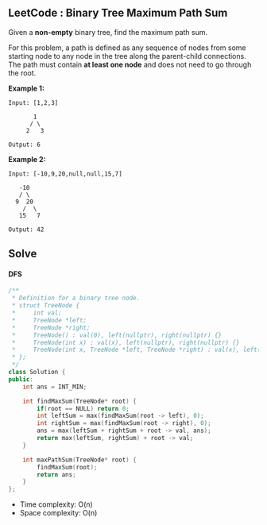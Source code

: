 ## LeetCode : Binary Tree Maximum Path Sum

Given a **non-empty** binary tree, find the maximum path sum.

For this problem, a path is defined as any sequence of nodes from some starting node to any node in the tree along the parent-child connections. The path must contain **at least one node** and does not need to go through the root.

**Example 1:**

```
Input: [1,2,3]

       1
      / \
     2   3

Output: 6
```

**Example 2:**

```
Input: [-10,9,20,null,null,15,7]

   -10
   / \
  9  20
    /  \
   15   7

Output: 42
```

## Solve

#### DFS

```c++
/**
 * Definition for a binary tree node.
 * struct TreeNode {
 *     int val;
 *     TreeNode *left;
 *     TreeNode *right;
 *     TreeNode() : val(0), left(nullptr), right(nullptr) {}
 *     TreeNode(int x) : val(x), left(nullptr), right(nullptr) {}
 *     TreeNode(int x, TreeNode *left, TreeNode *right) : val(x), left(left), right(right) {}
 * };
 */
class Solution {
public:
    int ans = INT_MIN;

    int findMaxSum(TreeNode* root) {
        if(root == NULL) return 0;
        int leftSum = max(findMaxSum(root -> left), 0);
        int rightSum = max(findMaxSum(root -> right), 0);
        ans = max(leftSum + rightSum + root -> val, ans);
        return max(leftSum, rightSum) + root -> val;
    }

    int maxPathSum(TreeNode* root) {
        findMaxSum(root);
        return ans;
    }
};
```

* Time complexity: O(n)
* Space complexity: O(n)
